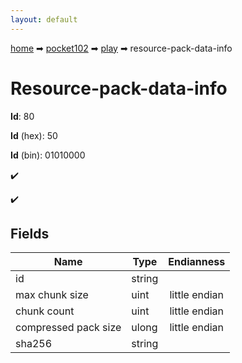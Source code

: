 ```yaml
---
layout: default
---
```


[home](/) ➡ [pocket102](/protocol/pocket102) ➡ [play](/protocol/pocket102/play) ➡ resource-pack-data-info

# Resource-pack-data-info

**Id**: 80

**Id** (hex): 50

**Id** (bin): 01010000

✔️

✔️

## Fields

Name | Type | Endianness
---|---|:---:
id | string | 
max chunk size | uint | little endian
chunk count | uint | little endian
compressed pack size | ulong | little endian
sha256 | string | 

